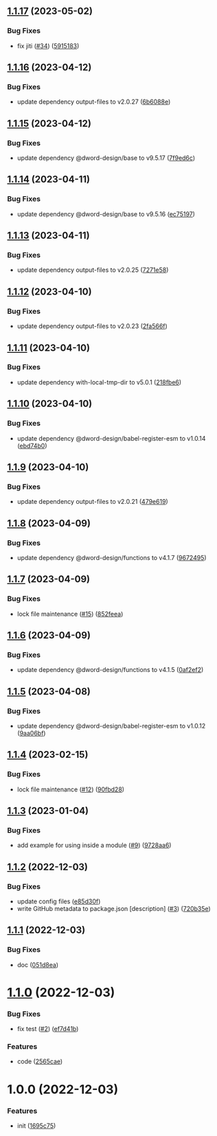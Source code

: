 ## [1.1.17](https://github.com/dword-design/suppress-experimental-warnings/compare/v1.1.16...v1.1.17) (2023-05-02)


### Bug Fixes

* fix jiti ([#34](https://github.com/dword-design/suppress-experimental-warnings/issues/34)) ([5915183](https://github.com/dword-design/suppress-experimental-warnings/commit/5915183893b71f924d94d198090c5ec070cd6e13))

## [1.1.16](https://github.com/dword-design/suppress-experimental-warnings/compare/v1.1.15...v1.1.16) (2023-04-12)


### Bug Fixes

* update dependency output-files to v2.0.27 ([6b6088e](https://github.com/dword-design/suppress-experimental-warnings/commit/6b6088ef5e6ef91c03d0743d15b6722d4fc287fe))

## [1.1.15](https://github.com/dword-design/suppress-experimental-warnings/compare/v1.1.14...v1.1.15) (2023-04-12)


### Bug Fixes

* update dependency @dword-design/base to v9.5.17 ([7f9ed6c](https://github.com/dword-design/suppress-experimental-warnings/commit/7f9ed6c4c045d74797342e81e0c439ab7bed7141))

## [1.1.14](https://github.com/dword-design/suppress-experimental-warnings/compare/v1.1.13...v1.1.14) (2023-04-11)


### Bug Fixes

* update dependency @dword-design/base to v9.5.16 ([ec75197](https://github.com/dword-design/suppress-experimental-warnings/commit/ec75197e720d79ed9ca5e44a13d83659b6c51c9b))

## [1.1.13](https://github.com/dword-design/suppress-experimental-warnings/compare/v1.1.12...v1.1.13) (2023-04-11)


### Bug Fixes

* update dependency output-files to v2.0.25 ([7271e58](https://github.com/dword-design/suppress-experimental-warnings/commit/7271e58084fa19dc6e51d9c2c20cbb374ab4bfda))

## [1.1.12](https://github.com/dword-design/suppress-experimental-warnings/compare/v1.1.11...v1.1.12) (2023-04-10)


### Bug Fixes

* update dependency output-files to v2.0.23 ([2fa566f](https://github.com/dword-design/suppress-experimental-warnings/commit/2fa566fc7d19ee166a41176ba695789ceede3eda))

## [1.1.11](https://github.com/dword-design/suppress-experimental-warnings/compare/v1.1.10...v1.1.11) (2023-04-10)


### Bug Fixes

* update dependency with-local-tmp-dir to v5.0.1 ([218fbe6](https://github.com/dword-design/suppress-experimental-warnings/commit/218fbe6403c0f5b8e38d96078b4a4b24a941d336))

## [1.1.10](https://github.com/dword-design/suppress-experimental-warnings/compare/v1.1.9...v1.1.10) (2023-04-10)


### Bug Fixes

* update dependency @dword-design/babel-register-esm to v1.0.14 ([ebd74b0](https://github.com/dword-design/suppress-experimental-warnings/commit/ebd74b03be5878c076688e873c61ba90b01ec05f))

## [1.1.9](https://github.com/dword-design/suppress-experimental-warnings/compare/v1.1.8...v1.1.9) (2023-04-10)


### Bug Fixes

* update dependency output-files to v2.0.21 ([479e619](https://github.com/dword-design/suppress-experimental-warnings/commit/479e619138136af53e6714eea8fed71ba49e70e4))

## [1.1.8](https://github.com/dword-design/suppress-experimental-warnings/compare/v1.1.7...v1.1.8) (2023-04-09)


### Bug Fixes

* update dependency @dword-design/functions to v4.1.7 ([9672495](https://github.com/dword-design/suppress-experimental-warnings/commit/96724954e493c8d924af677095a82a879c236c38))

## [1.1.7](https://github.com/dword-design/suppress-experimental-warnings/compare/v1.1.6...v1.1.7) (2023-04-09)


### Bug Fixes

* lock file maintenance ([#15](https://github.com/dword-design/suppress-experimental-warnings/issues/15)) ([852feea](https://github.com/dword-design/suppress-experimental-warnings/commit/852feea42aee3d29aa8717b316e896e49f7e76af))

## [1.1.6](https://github.com/dword-design/suppress-experimental-warnings/compare/v1.1.5...v1.1.6) (2023-04-09)


### Bug Fixes

* update dependency @dword-design/functions to v4.1.5 ([0af2ef2](https://github.com/dword-design/suppress-experimental-warnings/commit/0af2ef2f7e9705b091a0fa4669d13860ff0c829e))

## [1.1.5](https://github.com/dword-design/suppress-experimental-warnings/compare/v1.1.4...v1.1.5) (2023-04-08)


### Bug Fixes

* update dependency @dword-design/babel-register-esm to v1.0.12 ([9aa06bf](https://github.com/dword-design/suppress-experimental-warnings/commit/9aa06bfd6fe8ee9e56845576fb700c8b7e7219e9))

## [1.1.4](https://github.com/dword-design/suppress-experimental-warnings/compare/v1.1.3...v1.1.4) (2023-02-15)


### Bug Fixes

* lock file maintenance ([#12](https://github.com/dword-design/suppress-experimental-warnings/issues/12)) ([90fbd28](https://github.com/dword-design/suppress-experimental-warnings/commit/90fbd28da8cdbb49b2614ee9484c2a883f5ff84b))

## [1.1.3](https://github.com/dword-design/suppress-experimental-warnings/compare/v1.1.2...v1.1.3) (2023-01-04)


### Bug Fixes

* add example for using inside a module ([#9](https://github.com/dword-design/suppress-experimental-warnings/issues/9)) ([9728aa6](https://github.com/dword-design/suppress-experimental-warnings/commit/9728aa6e2a8b3478f0d6366105e8a66ab16ed50f))

## [1.1.2](https://github.com/dword-design/suppress-experimental-warnings/compare/v1.1.1...v1.1.2) (2022-12-03)


### Bug Fixes

* update config files ([e85d30f](https://github.com/dword-design/suppress-experimental-warnings/commit/e85d30ff8cc76afcb61a57fdff040d8693cfc44a))
* write GitHub metadata to package.json [description] ([#3](https://github.com/dword-design/suppress-experimental-warnings/issues/3)) ([720b35e](https://github.com/dword-design/suppress-experimental-warnings/commit/720b35e7c3a45be88cfb38f4dc995665582474ee))

## [1.1.1](https://github.com/dword-design/suppress-experimental-warnings/compare/v1.1.0...v1.1.1) (2022-12-03)


### Bug Fixes

* doc ([051d8ea](https://github.com/dword-design/suppress-experimental-warnings/commit/051d8eabdde2a1c900037e2e9c7340f2776586f2))

# [1.1.0](https://github.com/dword-design/suppress-experimental-warnings/compare/v1.0.0...v1.1.0) (2022-12-03)


### Bug Fixes

* fix test ([#2](https://github.com/dword-design/suppress-experimental-warnings/issues/2)) ([ef7d41b](https://github.com/dword-design/suppress-experimental-warnings/commit/ef7d41bf929fb783571ac66fcacaf8be46e486b8))


### Features

* code ([2565cae](https://github.com/dword-design/suppress-experimental-warnings/commit/2565cae0b8426b4aee8ff220c72a1f865213560d))

# 1.0.0 (2022-12-03)


### Features

* init ([1695c75](https://github.com/dword-design/suppress-experimental-warnings/commit/1695c758488740b9d87cab618c30e3a87d01976f))
